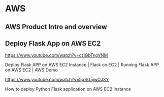 # AWS

## AWS Product Intro and overview



## Deploy Flask App on AWS EC2

https://www.youtube.com/watch?v=ct1GbTvgVNM

Deploy Flask APP on AWS EC2 Instance | Flask on EC2 | Running Flask APP on AWS EC2 | AWS Demo

https://www.youtube.com/watch?v=5gSG5jwOJSY

How to deploy Python Flask application on AWS EC2 Instance
